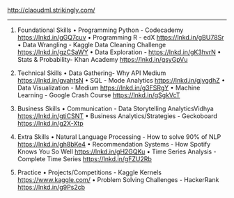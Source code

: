 http://claoudml.strikingly.com/



- - -
1. Foundational Skills
• Programming Python - Codecademy https://lnkd.in/gGQ7cuv
• Programming R - edX https://lnkd.in/gBU78Sr
• Data Wrangling - Kaggle Data Cleaning Challenge https://lnkd.in/gzCSaWY
• Data Exploration - https://lnkd.in/gK3hvrN
• Stats & Probability- Khan Academy https://lnkd.in/gsyGpVu

2. Technical Skills
• Data Gathering- Why API Medium https://lnkd.in/gvahtsN
• SQL - Mode Analytics https://lnkd.in/gjvgdhZ
• Data Visualization - Medium https://lnkd.in/g3FSRgY
• Machine Learning - Google Crash Course https://lnkd.in/gSgkVcT

3. Business Skills
• Communication - Data Storytelling AnalyticsVidhya  https://lnkd.in/gtiCSNT
• Business Analytics/Strategies - Geckoboard https://lnkd.in/g2X-Xtp

4. Extra Skills
• Natural Language Processing - How to solve 90% of NLP https://lnkd.in/gh8bKe4
• Recommendation Systems - How Spotify Knows You So Well https://lnkd.in/gH2GQKu
• Time Series Analysis - Complete Time Series https://lnkd.in/gFZU2Rb

5. Practice
• Projects/Competitions - Kaggle Kernels https://www.kaggle.com/
• Problem Solving Challenges - HackerRank https://lnkd.in/g9Ps2cb

